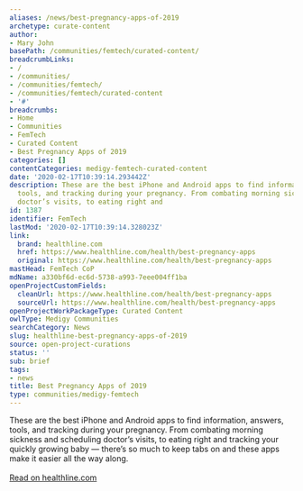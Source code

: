 ```yaml
---
aliases: /news/best-pregnancy-apps-of-2019
archetype: curate-content
author:
- Mary John
basePath: /communities/femtech/curated-content/
breadcrumbLinks:
- /
- /communities/
- /communities/femtech/
- /communities/femtech/curated-content
- '#'
breadcrumbs:
- Home
- Communities
- FemTech
- Curated Content
- Best Pregnancy Apps of 2019
categories: []
contentCategories: medigy-femtech-curated-content
date: '2020-02-17T10:39:14.293442Z'
description: These are the best iPhone and Android apps to find information, answers,
  tools, and tracking during your pregnancy. From combating morning sickness and scheduling
  doctor’s visits, to eating right and
id: 1387
identifier: FemTech
lastMod: '2020-02-17T10:39:14.328023Z'
link:
  brand: healthline.com
  href: https://www.healthline.com/health/best-pregnancy-apps
  original: https://www.healthline.com/health/best-pregnancy-apps
mastHead: FemTech CoP
mdName: a330bf6d-ec6d-5738-a993-7eee004ff1ba
openProjectCustomFields:
  cleanUrl: https://www.healthline.com/health/best-pregnancy-apps
  sourceUrl: https://www.healthline.com/health/best-pregnancy-apps
openProjectWorkPackageType: Curated Content
owlType: Medigy Communities
searchCategory: News
slug: healthline-best-pregnancy-apps-of-2019
source: open-project-curations
status: ''
sub: brief
tags:
- news
title: Best Pregnancy Apps of 2019
type: communities/medigy-femtech
---
```


These are the best iPhone and Android apps to find information, answers, tools, and tracking during your pregnancy. From combating morning sickness and scheduling doctor’s visits, to eating right and tracking your quickly growing baby — there’s so much to keep tabs on and these apps make it easier all the way along.<br><br><a target="_blank" href=https://www.healthline.com/health/best-pregnancy-apps>Read on healthline.com</a>